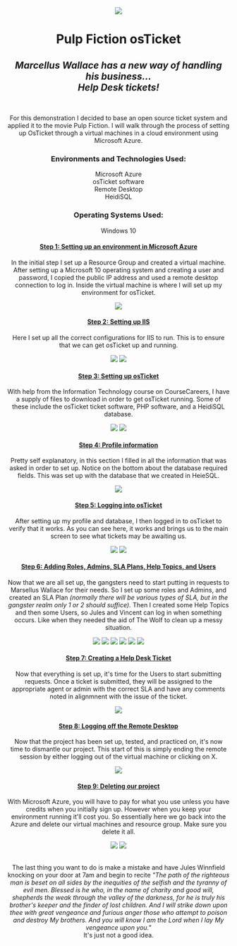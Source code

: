 <div align="center">
  <img src="pf.jpg">
  
  <h1>Pulp Fiction osTicket</h1>
  <h2><i>Marcellus Wallace has a new way of handling his business... <br>Help Desk tickets!</i></h2>
  <br>
  <p>For this demonstration I decided to base an open source ticket system and applied it to the movie Pulp Fiction.  
I will walk through the process of setting up OsTicket through a virtual machines in a cloud environment using Microsoft Azure.</p>

<h3>Environments and Technologies Used:</h3>
Microsoft Azure<br>
osTicket software<br>
Remote Desktop<br>
HeidiSQL

<h3>Operating Systems Used:</h3>
Windows 10

<h4><u>Step 1: Setting up an environment in Microsoft Azure</u></h4>
<p>In the initial step I set up a Resource Group and created a virtual machine. After setting up a Microsoft 10 operating system and creating a user and password, I copied the public IP address and used a remote desktop connection to log in. Inside the virtual machine is where I will set up my environment for osTicket.</p> 

<img src="1.png">

<h4><u>Step 2: Setting up IIS</u></h4>
<p>Here I set up all the correct configurations for IIS to run.  This is to ensure that we can get osTicket up and running.</p>

<img src="2.png">
<img src="3.png">

<h4><u>Step 3: Setting up osTicket</u></h4>
<p>With help from the Information Technology course on CourseCareers, I have a supply of files to download in order to get osTicket running.  Some of these include the osTicket ticket software, PHP software, and a HeidiSQL database.</p>

<img src="4.png">
<img src="5.png">

<h4><u>Step 4: Profile information</u></h4>
<p>Pretty self explanatory, in this section I filled in all the information that was asked in order to set up. Notice on the bottom about the database required fields.  This was set up with the database that we created in HeieSQL.</p>

<img src="6.png">

<h4><u>Step 5: Logging into osTicket</u></h4>
<p>After setting up my profile and database, I then logged in to osTicket to verify that it works.  As you can see here, it works and brings us to the main screen to see what tickets may be awaiting us.</p>

<img src="7.png">
<img src="8.png">

<h4><u>Step 6: Adding Roles, Admins, SLA Plans, Help Topics, and Users</u></h4>
<p>Now that we are all set up, the gangsters need to start putting in requests to Marsellus Wallace for their needs. 
So I set up some roles and Admins, and created an SLA Plan <i>(normally there will be various types of SLA, but in the gangster realm only 1 or 2 should suffice).</i> Then I created some Help Topics and then some Users, so Jules and Vincent can log in when something occurs. Like when they needed the aid of The Wolf to clean up a messy situation.</p>

<img src="9.png">
<img src="10.png">
<img src="11.png">
<img src="12.png">
<img src="13.png">
<img src="15.png">

<h4><u>Step 7: Creating a Help Desk Ticket</u></h4>
<p>Now that everything is set up, it's time for the Users to start submitting requests.  Once a ticket is submitted, they will be assigned to the appropriate agent or admin with the correct SLA and have any comments noted in alignmnent with the issue of the ticket.</p>

<img src="14.png">

<h4><u>Step 8: Logging off the Remote Desktop</u></h4>
<p>Now that the project has been set up, tested, and practiced on, it's now time to dismantle our project.  This start of this is simply ending the remote session by either logging out of the virtual machine or clicking on X.</p>

<img src="16.png">


<h4><u>Step 9: Deleting our project</u></h4>
<p>With Microsoft Azure, you will have to pay for what you use unless you have credits when you initially sign up.
However when you keep your environment running it'll cost you. 
So essentially here we go back into the Azure and delete our virtual machines and resource group.
Make sure you delete it all.</p>  
<img src="17.png">
<img src="18.png"><br>
<br>
<p>The last thing you want to do is make a mistake and have Jules Winnfield knocking on your door at 7am and begin to recite 
<i>"The path of the righteous man is beset on all sides by the inequities of the selfish and the tyranny of evil men. 
Blessed is he who, in the name of charity and good will, shepherds the weak through the valley of the darkness, 
for he is truly his brother's keeper and the finder of lost children. 
And I will strike down upon thee with great vengeance and furious anger those who attempt to poison and destroy My brothers. 
And you will know I am the Lord when I lay My vengeance upon you."</i><br>
It's just not a good idea.</p>
</div>


